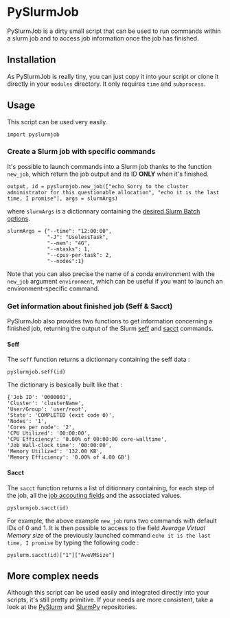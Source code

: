 # PySlurmJob

PySlurmJob is a dirty small script that can be used to run commands within a slurm job and to access job information once the job has finished. 

## Installation

As PySlurmJob is really tiny, you can just copy it into your script or clone it directly in your `modules` directory. It only requires `time` and `subprocess`.

## Usage

This script can be used very easily. 

    import pyslurmjob

### Create a Slurm job with specific commands

It's possible to launch commands into a Slurm job thanks to the function `new_job`, which return the job output and its ID **ONLY** when it's finished.

    output, id = pyslurmjob.new_job(["echo Sorry to the cluster administrator for this questionable allocation", "echo it is the last time, I promise"], args = slurmArgs)

where `slurmArgs` is a dictionnary containing the [desired Slurm Batch options](https://slurm.schedmd.com/sbatch.html#SECTION_OPTIONS).

    slurmArgs = {"--time": "12:00:00", 
				 "-J": "UselessTask", 
				 "--mem": "4G",
				 "--ntasks": 1,
				 "--cpus-per-task": 2,
				 "--nodes":1}

Note that you can also precise the name of a conda environment with the `new_job` argument  `environment`, which can be useful if you want to launch an environment-specific command.  

### Get information about finished job (Seff & Sacct)

PySlurmJob also provides two functions to get information concerning a finished job, returning the output of the Slurm [seff](https://docs.hpc.shef.ac.uk/en/latest/referenceinfo/scheduler/SLURM/Common-commands/seff.html#gsc.tab=0) and [sacct](https://slurm.schedmd.com/sacct.html) commands.

#### Seff

The `seff` function returns a dictionnary containing the seff data :

    pyslurmjob.seff(id)

The dictionary is basically built like that :

    {'Job ID': '0000001', 
    'Cluster': 'clusterName', 
    'User/Group': 'user/root', 
    'State': 'COMPLETED (exit code 0)', 
    'Nodes': '1', 
    'Cores per node': '2', 
    'CPU Utilized': '00:00:00', 
    'CPU Efficiency': '0.00% of 00:00:00 core-walltime', 
    'Job Wall-clock time': '00:00:00', 
    'Memory Utilized': '132.00 KB', 
    'Memory Efficiency': '0.00% of 4.00 GB'}


#### Sacct

The `sacct` function returns a list of ditionnary containing, for each step of the job, all the [job accouting fields](https://slurm.schedmd.com/sacct.html#SECTION_Job-Accounting-Fields) and the associated values. 

    pyslurmjob.sacct(id)

For example, the above example `new_job` runs two commands with default IDs of 0 and 1. It is then possible to access to the field *Average Virtual Memory size* of the previously launched command `echo it is the last time, I promise` by typing the following code :

`pyslurm.sacct(id)["1"]["AveVMSize"]`

## More complex needs

Although this script can be used easily and integrated directly into your scripts, it's still pretty primitive. If your needs are more consistent, take a look at the [PySlurm](https://github.com/PySlurm/pyslurm) and [SlurmPy](https://github.com/brentp/slurmpy) repositories.
